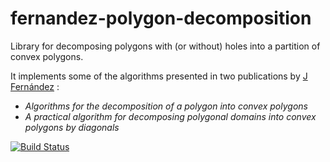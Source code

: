 # fernandez-polygon-decomposition

Library for decomposing polygons with (or without) holes into a partition of convex polygons.

It implements some of the algorithms presented in two publications by [J Fernández](http://www.um.es/geloca/gio/josemain.html) :
* _Algorithms for the decomposition of a polygon into convex polygons_
* _A practical algorithm for decomposing polygonal domains into convex polygons by diagonals_

[![Build Status](https://travis-ci.org/Louis-T/fernandez-polygon-decomposition.svg?branch=master)](https://travis-ci.org/Louis-T/fernandez-polygon-decomposition)
